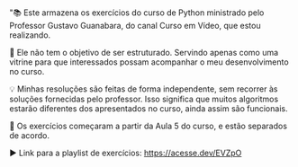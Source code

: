 "📚  Este armazena os exercícios do curso de Python ministrado pelo Professor Gustavo Guanabara, do canal Curso em Vídeo, que estou realizando.

📝  Ele não tem o objetivo de ser estruturado. Servindo apenas como uma vitrine para que interessados possam acompanhar o meu desenvolvimento no curso.

💡  Minhas resoluções são feitas de forma independente, sem recorrer às soluções fornecidas pelo professor. Isso significa que muitos algoritmos estarão diferentes dos apresentados no curso, ainda assim são funcionais.

📅  Os exercícios começaram a partir da Aula 5 do curso, e estão separados de acordo.

▶️  Link para a playlist de exercícios: https://acesse.dev/EVZpO
